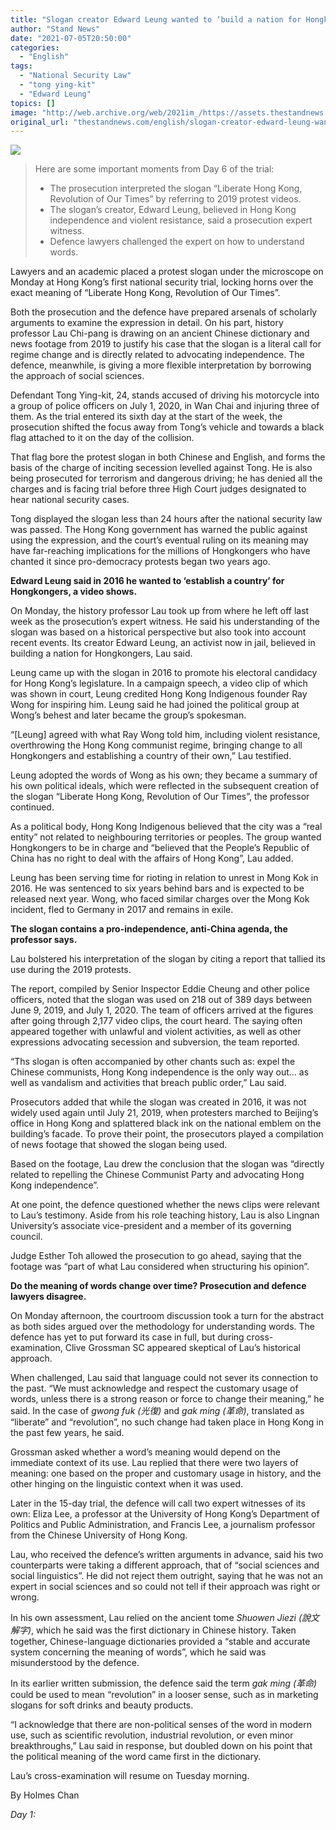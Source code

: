 ```yaml
---
title: "Slogan creator Edward Leung wanted to ‘build a nation for Hongkongers’, court told"
author: "Stand News"
date: "2021-07-05T20:50:00"
categories:
  - "English"
tags:
  - "National Security Law"
  - "tong ying-kit"
  - "Edward Leung"
topics: []
image: "http://web.archive.org/web/2021im_/https://assets.thestandnews.com/media/photos/0_Px2pyF4.png"
original_url: "thestandnews.com/english/slogan-creator-edward-leung-wanted-to-build-a-nation-for-hongkongers-court-told"
---
```

![](http://web.archive.org/web/2021im_/https://assets.thestandnews.com/media/photos/0_Px2pyF4.png)

> Here are some important moments from Day 6 of the trial:
> 
> *   The prosecution interpreted the slogan “Liberate Hong Kong, Revolution of Our Times” by referring to 2019 protest videos.
> *   The slogan’s creator, Edward Leung, believed in Hong Kong independence and violent resistance, said a prosecution expert witness.
> *   Defence lawyers challenged the expert on how to understand words.

Lawyers and an academic placed a protest slogan under the microscope on Monday at Hong Kong’s first national security trial, locking horns over the exact meaning of “Liberate Hong Kong, Revolution of Our Times”.

Both the prosecution and the defence have prepared arsenals of scholarly arguments to examine the expression in detail. On his part, history professor Lau Chi-pang is drawing on an ancient Chinese dictionary and news footage from 2019 to justify his case that the slogan is a literal call for regime change and is directly related to advocating independence. The defence, meanwhile, is giving a more flexible interpretation by borrowing the approach of social sciences.

Defendant Tong Ying-kit, 24, stands accused of driving his motorcycle into a group of police officers on July 1, 2020, in Wan Chai and injuring three of them. As the trial entered its sixth day at the start of the week, the prosecution shifted the focus away from Tong’s vehicle and towards a black flag attached to it on the day of the collision. 

That flag bore the protest slogan in both Chinese and English, and forms the basis of the charge of inciting secession levelled against Tong. He is also being prosecuted for terrorism and dangerous driving; he has denied all the charges and is facing trial before three High Court judges designated to hear national security cases. 

Tong displayed the slogan less than 24 hours after the national security law was passed. The Hong Kong government has warned the public against using the expression, and the court’s eventual ruling on its meaning may have far-reaching implications for the millions of Hongkongers who have chanted it since pro-democracy protests began two years ago. 

**Edward Leung said in 2016 he wanted to ‘establish a country’ for Hongkongers, a video shows.** 

On Monday, the history professor Lau took up from where he left off last week as the prosecution’s expert witness. He said his understanding of the slogan was based on a historical perspective but also took into account recent events. Its creator Edward Leung, an activist now in jail, believed in building a nation for Hongkongers, Lau said.

Leung came up with the slogan in 2016 to promote his electoral candidacy for Hong Kong’s legislature. In a campaign speech, a video clip of which was shown in court, Leung credited Hong Kong Indigenous founder Ray Wong for inspiring him. Leung said he had joined the political group at Wong’s behest and later became the group’s spokesman.

“\[Leung\] agreed with what Ray Wong told him, including violent resistance, overthrowing the Hong Kong communist regime, bringing change to all Hongkongers and establishing a country of their own,” Lau testified.

Leung adopted the words of Wong as his own; they became a summary of his own political ideals, which were reflected in the subsequent creation of the slogan “Liberate Hong Kong, Revolution of Our Times”, the professor continued.

As a political body, Hong Kong Indigenous believed that the city was a “real entity” not related to neighbouring territories or peoples. The group wanted Hongkongers to be in charge and “believed that the People’s Republic of China has no right to deal with the affairs of Hong Kong”, Lau added. 

Leung has been serving time for rioting in relation to unrest in Mong Kok in 2016. He was sentenced to six years behind bars and is expected to be released next year. Wong, who faced similar charges over the Mong Kok incident, fled to Germany in 2017 and remains in exile.

**The slogan contains a pro-independence, anti-China agenda, the professor says.**

Lau bolstered his interpretation of the slogan by citing a report that tallied its use during the 2019 protests.

The report, compiled by Senior Inspector Eddie Cheung and other police officers, noted that the slogan was used on 218 out of 389 days between June 9, 2019, and July 1, 2020. The team of officers arrived at the figures after going through 2,177 video clips, the court heard. The saying often appeared together with unlawful and violent activities, as well as other expressions advocating secession and subversion, the team reported.

“Ths slogan is often accompanied by other chants such as: expel the Chinese communists, Hong Kong independence is the only way out… as well as vandalism and activities that breach public order,” Lau said.

Prosecutors added that while the slogan was created in 2016, it was not widely used again until July 21, 2019, when protesters marched to Beijing’s office in Hong Kong and splattered black ink on the national emblem on the building’s facade. To prove their point, the prosecutors played a compilation of news footage that showed the slogan being used.

Based on the footage, Lau drew the conclusion that the slogan was “directly related to repelling the Chinese Communist Party and advocating Hong Kong independence”.

At one point, the defence questioned whether the news clips were relevant to Lau’s testimony. Aside from his role teaching history, Lau is also Lingnan University’s associate vice-president and a member of its governing council.

Judge Esther Toh allowed the prosecution to go ahead, saying that the footage was “part of what Lau considered when structuring his opinion”.

**Do the meaning of words change over time? Prosecution and defence lawyers disagree.**

On Monday afternoon, the courtroom discussion took a turn for the abstract as both sides argued over the methodology for understanding words. The defence has yet to put forward its case in full, but during cross-examination, Clive Grossman SC appeared skeptical of Lau’s historical approach.

When challenged, Lau said that language could not sever its connection to the past. “We must acknowledge and respect the customary usage of words, unless there is a strong reason or force to change their meaning,” he said. In the case of _gwong fuk (光復)_ and _gak ming (革命)_, translated as “liberate” and “revolution”, no such change had taken place in Hong Kong in the past few years, he said.

Grossman asked whether a word’s meaning would depend on the immediate context of its use. Lau replied that there were two layers of meaning: one based on the proper and customary usage in history, and the other hinging on the linguistic context when it was used.

Later in the 15-day trial, the defence will call two expert witnesses of its own: Eliza Lee, a professor at the University of Hong Kong’s Department of Politics and Public Administration, and Francis Lee, a journalism professor from the Chinese University of Hong Kong.

Lau, who received the defence’s written arguments in advance, said his two counterparts were taking a different approach, that of “social sciences and social linguistics”. He did not reject them outright, saying that he was not an expert in social sciences and so could not tell if their approach was right or wrong. 

In his own assessment, Lau relied on the ancient tome _Shuowen Jiezi (說文解字)_, which he said was the first dictionary in Chinese history. Taken together, Chinese-language dictionaries provided a “stable and accurate system concerning the meaning of words”, which he said was misunderstood by the defence.

In its earlier written submission, the defence said the term _gak ming (革命)_ could be used to mean “revolution” in a looser sense, such as in marketing slogans for soft drinks and beauty products.

“I acknowledge that there are non-political senses of the word in modern use, such as scientific revolution, industrial revolution, or even minor breakthroughs,” Lau said in response, but doubled down on his point that the political meaning of the word came first in the dictionary.

Lau’s cross-examination will resume on Tuesday morning.

By Holmes Chan

_Day 1:[](../../english/hong-kong-s-first-national-security-suspect-tong-ying-kit-goes-on-trial")_